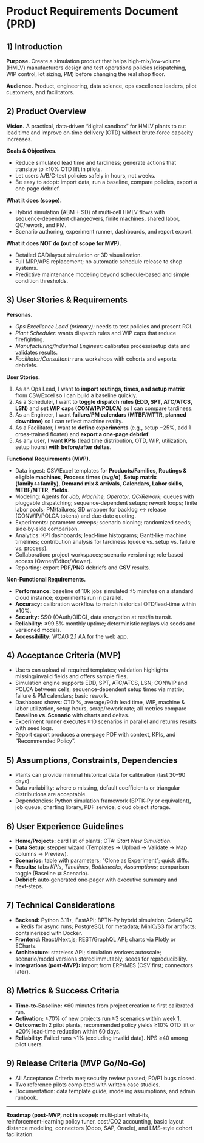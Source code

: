 # Product Requirements Document (PRD)

## 1) Introduction
**Purpose.** Create a simulation product that helps high‑mix/low‑volume (HMLV) manufacturers design and test operations policies (dispatching, WIP control, lot sizing, PM) before changing the real shop floor.

**Audience.** Product, engineering, data science, ops excellence leaders, pilot customers, and facilitators.

## 2) Product Overview
**Vision.** A practical, data‑driven “digital sandbox” for HMLV plants to cut lead time and improve on‑time delivery (OTD) without brute‑force capacity increases.

**Goals & Objectives.**
- Reduce simulated lead time and tardiness; generate actions that translate to ≥10% OTD lift in pilots.
- Let users A/B/C‑test policies safely in hours, not weeks.
- Be easy to adopt: import data, run a baseline, compare policies, export a one‑page debrief.

**What it does (scope).**
- Hybrid simulation (ABM + SD) of multi‑cell HMLV flows with sequence‑dependent changeovers, finite machines, shared labor, QC/rework, and PM.
- Scenario authoring, experiment runner, dashboards, and report export.

**What it does NOT do (out of scope for MVP).**
- Detailed CAD/layout simulation or 3D visualization.
- Full MRP/APS replacement; no automatic schedule release to shop systems.
- Predictive maintenance modeling beyond schedule‑based and simple condition thresholds.

## 3) User Stories & Requirements
**Personas.**
- *Ops Excellence Lead (primary):* needs to test policies and present ROI.
- *Plant Scheduler:* wants dispatch rules and WIP caps that reduce firefighting.
- *Manufacturing/Industrial Engineer:* calibrates process/setup data and validates results.
- *Facilitator/Consultant:* runs workshops with cohorts and exports debriefs.

**User Stories.**
1. As an Ops Lead, I want to **import routings, times, and setup matrix** from CSV/Excel so I can build a baseline quickly.
2. As a Scheduler, I want to **toggle dispatch rules (EDD, SPT, ATC/ATCS, LSN)** and **set WIP caps (CONWIP/POLCA)** so I can compare tardiness.
3. As an Engineer, I want **failure/PM calendars (MTBF/MTTR, planned downtime)** so I can reflect machine reality.
4. As a Facilitator, I want to **define experiments** (e.g., setup −25%, add 1 cross‑trained floater) and **export a one‑page debrief**.
5. As any user, I want **KPIs** (lead time distribution, OTD, WIP, utilization, setup hours) **with before/after deltas**.

**Functional Requirements (MVP).**
- Data ingest: CSV/Excel templates for **Products/Families**, **Routings & eligible machines**, **Process times (avg/σ)**, **Setup matrix (family↔family)**, **Demand mix & arrivals**, **Calendars**, **Labor skills**, **MTBF/MTTR**, **Yields**.
- Modeling: Agents for *Job, Machine, Operator, QC/Rework*; queues with pluggable dispatching; sequence‑dependent setups; rework loops; finite labor pools; PM/failures; SD wrapper for backlog ↔ release (CONWIP/POLCA tokens) and due‑date quoting.
- Experiments: parameter sweeps; scenario cloning; randomized seeds; side‑by‑side comparison.
- Analytics: KPI dashboards; lead‑time histograms; Gantt‑like machine timelines; contribution analysis for tardiness (queue vs. setup vs. failure vs. process).
- Collaboration: project workspaces; scenario versioning; role‑based access (Owner/Editor/Viewer).
- Reporting: export **PDF/PNG** debriefs and **CSV** results.

**Non‑Functional Requirements.**
- **Performance:** baseline of 10k jobs simulated ≤5 minutes on a standard cloud instance; experiments run in parallel.
- **Accuracy:** calibration workflow to match historical OTD/lead‑time within ±10%.
- **Security:** SSO (OAuth/OIDC), data encryption at rest/in transit.
- **Reliability:** ≥99.5% monthly uptime; deterministic replays via seeds and versioned models.
- **Accessibility:** WCAG 2.1 AA for the web app.

## 4) Acceptance Criteria (MVP)
- Users can upload all required templates; validation highlights missing/invalid fields and offers sample files.
- Simulation engine supports EDD, SPT, ATC/ATCS, LSN; CONWIP and POLCA between cells; sequence‑dependent setup times via matrix; failure & PM calendars; basic rework.
- Dashboard shows: OTD %, average/90th lead time, WIP, machine & labor utilization, setup hours, scrap/rework rate; all metrics compare **Baseline vs. Scenario** with charts and deltas.
- Experiment runner executes ≥10 scenarios in parallel and returns results with seed logs.
- Report export produces a one‑page PDF with context, KPIs, and “Recommended Policy”.

## 5) Assumptions, Constraints, Dependencies
- Plants can provide minimal historical data for calibration (last 30–90 days).
- Data variability: where σ missing, default coefficients or triangular distributions are acceptable.
- Dependencies: Python simulation framework (BPTK‑Py or equivalent), job queue, charting library, PDF service, cloud object storage.

## 6) User Experience Guidelines
- **Home/Projects:** card list of plants; CTA: *Start New Simulation*.
- **Data Setup:** stepper wizard (Templates → Upload → Validate → Map columns → Preview).
- **Scenarios:** table with parameters; “Clone as Experiment”; quick diffs.
- **Results:** tabs *KPIs*, *Timelines*, *Bottlenecks*, *Assumptions*; comparison toggle (Baseline ⇄ Scenario).
- **Debrief:** auto‑generated one‑pager with executive summary and next‑steps.

## 7) Technical Considerations
- **Backend:** Python 3.11+, FastAPI; BPTK‑Py hybrid simulation; Celery/RQ + Redis for async runs; PostgreSQL for metadata; MinIO/S3 for artifacts; containerized with Docker.
- **Frontend:** React/Next.js; REST/GraphQL API; charts via Plotly or ECharts.
- **Architecture:** stateless API; simulation workers autoscale; scenario/model versions stored immutably; seeds for reproducibility.
- **Integrations (post‑MVP):** import from ERP/MES (CSV first; connectors later).

## 8) Metrics & Success Criteria
- **Time‑to‑Baseline:** ≤60 minutes from project creation to first calibrated run.
- **Activation:** ≥70% of new projects run ≥3 scenarios within week 1.
- **Outcome:** In 2 pilot plants, recommended policy yields ≥10% OTD lift or ≥20% lead‑time reduction within 60 days.
- **Reliability:** Failed runs <1% (excluding invalid data). NPS ≥40 among pilot users.

## 9) Release Criteria (MVP Go/No‑Go)
- All Acceptance Criteria met; security review passed; P0/P1 bugs closed.
- Two reference pilots completed with written case studies.
- Documentation: data template guide, modeling assumptions, and admin runbook.

---
**Roadmap (post‑MVP, not in scope):** multi‑plant what‑ifs, reinforcement‑learning policy tuner, cost/CO2 accounting, basic layout distance modeling, connectors (Odoo, SAP, Oracle), and LMS‑style cohort facilitation.


